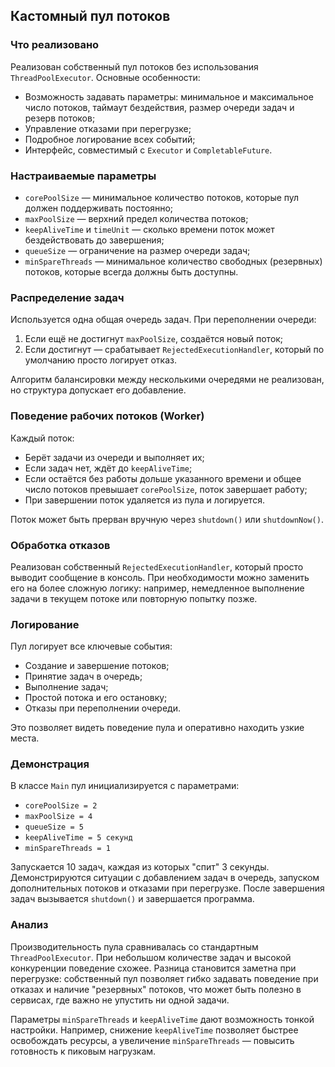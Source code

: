 ## Кастомный пул потоков

### Что реализовано

Реализован собственный пул потоков без использования `ThreadPoolExecutor`. Основные особенности:

* Возможность задавать параметры: минимальное и максимальное число потоков, таймаут бездействия, размер очереди задач и резерв потоков;
* Управление отказами при перегрузке;
* Подробное логирование всех событий;
* Интерфейс, совместимый с `Executor` и `CompletableFuture`.

### Настраиваемые параметры

* `corePoolSize` — минимальное количество потоков, которые пул должен поддерживать постоянно;
* `maxPoolSize` — верхний предел количества потоков;
* `keepAliveTime` и `timeUnit` — сколько времени поток может бездействовать до завершения;
* `queueSize` — ограничение на размер очереди задач;
* `minSpareThreads` — минимальное количество свободных (резервных) потоков, которые всегда должны быть доступны.

### Распределение задач

Используется одна общая очередь задач. При переполнении очереди:

1. Если ещё не достигнут `maxPoolSize`, создаётся новый поток;
2. Если достигнут — срабатывает `RejectedExecutionHandler`, который по умолчанию просто логирует отказ.

Алгоритм балансировки между несколькими очередями не реализован, но структура допускает его добавление.

### Поведение рабочих потоков (Worker)

Каждый поток:

* Берёт задачи из очереди и выполняет их;
* Если задач нет, ждёт до `keepAliveTime`;
* Если остаётся без работы дольше указанного времени и общее число потоков превышает `corePoolSize`, поток завершает работу;
* При завершении поток удаляется из пула и логируется.

Поток может быть прерван вручную через `shutdown()` или `shutdownNow()`.

### Обработка отказов

Реализован собственный `RejectedExecutionHandler`, который просто выводит сообщение в консоль. При необходимости можно заменить его на более сложную логику: например, немедленное выполнение задачи в текущем потоке или повторную попытку позже.

### Логирование

Пул логирует все ключевые события:

* Создание и завершение потоков;
* Принятие задач в очередь;
* Выполнение задач;
* Простой потока и его остановку;
* Отказы при переполнении очереди.

Это позволяет видеть поведение пула и оперативно находить узкие места.

### Демонстрация

В классе `Main` пул инициализируется с параметрами:

* `corePoolSize = 2`
* `maxPoolSize = 4`
* `queueSize = 5`
* `keepAliveTime = 5 секунд`
* `minSpareThreads = 1`

Запускается 10 задач, каждая из которых "спит" 3 секунды. Демонстрируются ситуации с добавлением задач в очередь, запуском дополнительных потоков и отказами при перегрузке. После завершения задач вызывается `shutdown()` и завершается программа.

### Анализ

Производительность пула сравнивалась со стандартным `ThreadPoolExecutor`. При небольшом количестве задач и высокой конкуренции поведение схожее. Разница становится заметна при перегрузке: собственный пул позволяет гибко задавать поведение при отказах и наличие "резервных" потоков, что может быть полезно в сервисах, где важно не упустить ни одной задачи.

Параметры `minSpareThreads` и `keepAliveTime` дают возможность тонкой настройки. Например, снижение `keepAliveTime` позволяет быстрее освобождать ресурсы, а увеличение `minSpareThreads` — повысить готовность к пиковым нагрузкам.
